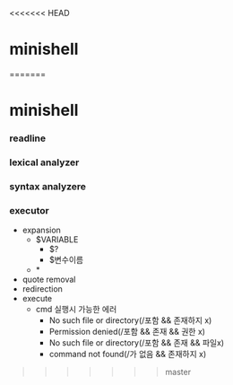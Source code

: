 <<<<<<< HEAD
# minishell
=======
# minishell

### readline

### lexical analyzer

### syntax analyzere

### executor
- expansion
  - $VARIABLE
    - $?
    - $변수이름
  - \*
- quote removal
- redirection
- execute
  - cmd 실행시 가능한 에러
    - No such file or directory(/포함 && 존재하지 x)
    - Permission denied(/포함 && 존재 && 권한 x)
    - No such file or directory(/포함 && 존재 && 파일x)
    - command not found(/가 없음 && 존재하지 x)
  
>>>>>>> master
